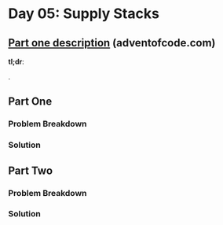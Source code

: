 # Day 05: Supply Stacks

## [Part one description](https://adventofcode.com/2022/day/5) (adventofcode.com)

**tl;dr**:

.


## Part One

### Problem Breakdown

### Solution



## Part Two

### Problem Breakdown

### Solution